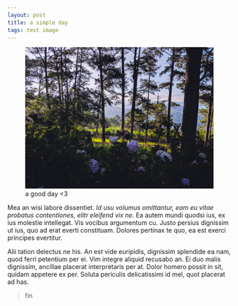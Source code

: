 ```yaml
---
layout: post
title: a simple day
tags: test image
---
```

<figure class="image">
  <img src="/assets/images/2020-07-05-dalat1-1400.JPG">
  <figcaption>a good day <3</figcaption>
</figure>

Mea an wisi labore dissentiet. *Id usu volumus omittantur, eam eu vitae probatus contentiones, elitr eleifend vix ne.* Ea autem mundi quodsi ius, ex ius molestie intellegat. Vis vocibus argumentum cu. Justo persius dignissim ut ius, quo ad erat everti constituam. Dolores pertinax te quo, ea est exerci principes evertitur.

Alii tation delectus ne his. An est vide euripidis, dignissim splendide ea nam, quod ferri petentium per ei. Vim integre aliquid recusabo an. Ei duo malis dignissim, ancillae placerat interpretaris per at. Dolor homero possit in sit, quidam appetere ex per. Soluta periculis delicatissimi id mel, quot placerat ad has.

> fin
